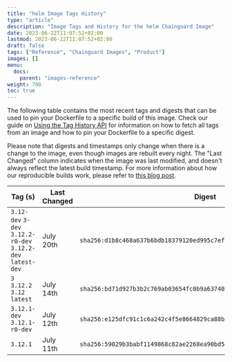 ```yaml
---
title: "helm Image Tags History"
type: "article"
description: "Image Tags and History for the helm Chainguard Image"
date: 2023-06-22T11:07:52+02:00
lastmod: 2023-06-22T11:07:52+02:00
draft: false
tags: ["Reference", "Chainguard Images", "Product"]
images: []
menu:
  docs:
    parent: "images-reference"
weight: 700
toc: true
---
```


The following table contains the most recent tags and digests that can be used to pin your Dockerfile to a specific build of this image. Check our guide on [Using the Tag History API](/chainguard/chainguard-images/using-the-tag-history-api/) for information on how to fetch all tags from an image and how to pin your Dockerfile to a specific digest.

Please note that digests and timestamps only change when there is a change to the image, even though images are rebuilt every night. The "Last Changed" column indicates when the image was last modified, and doesn't always reflect the latest build timestamp. For more information about how our reproducible builds work, please refer to [this blog post](https://www.chainguard.dev/unchained/reproducing-chainguards-reproducible-image-builds).

| Tag (s)                                                       | Last Changed | Digest                                                                    |
|---------------------------------------------------------------|--------------|---------------------------------------------------------------------------|
|  `3.12-dev` `3-dev` `3.12.2-r0-dev` `3.12.2-dev` `latest-dev` | July 20th    | `sha256:d1b8c468a637b6bdb18379120ed995c7ef59297051c877e37ecfc6d7c1272a7b` |
|  `3` `3.12.2` `3.12` `latest`                                 | July 14th    | `sha256:bd71d927b3b2c769ab03654fc0b9a637400fb6e076baeb16b30cd6c05ac8ff49` |
|  `3.12.1-dev` `3.12.1-r0-dev`                                 | July 12th    | `sha256:e125dfc91c1c6a242c4f5e8664829ca88bfadf0e9235746fc0bd74a549b1beb0` |
|  `3.12.1`                                                     | July 11th    | `sha256:59029b3babf1149868c82ae2268ea90bd580d615fbea249ce108b86d7257f57b` |
